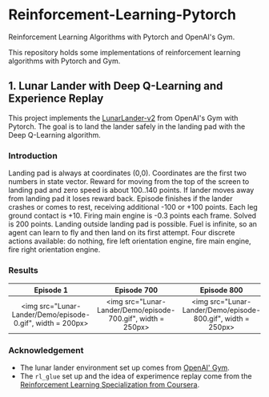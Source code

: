 # Reinforcement-Learning-Pytorch
Reinforcement Learning Algorithms with Pytorch and OpenAI's Gym.

This repository holds some implementations of reinforcement learning algorithms with Pytorch and Gym. 

## 1. Lunar Lander with Deep Q-Learning and Experience Replay

This project implements the [LunarLander-v2](https://gym.openai.com/envs/LunarLander-v2/) from OpenAI's Gym with Pytorch. The goal is to land the lander safely in the landing pad with the Deep Q-Learning algorithm.

### Introduction

Landing pad is always at coordinates (0,0). Coordinates are the first two numbers in state vector. Reward for moving from the top of the screen to landing pad and zero speed is about 100..140 points. If lander moves away from landing pad it loses reward back. Episode finishes if the lander crashes or comes to rest, receiving additional -100 or +100 points. Each leg ground contact is +10. Firing main engine is -0.3 points each frame. Solved is 200 points. Landing outside landing pad is possible. Fuel is infinite, so an agent can learn to fly and then land on its first attempt. Four discrete actions available: do nothing, fire left orientation engine, fire main engine, fire right orientation engine.

### Results

Episode 1|Episode 700|Episode 800|
:-------------------------:|:---------:|:-------:
<img src="Lunar-Lander/Demo/episode-0.gif", width = 200px>|  <img src="Lunar-Lander/Demo/episode-700.gif", width = 250px>|<img src="Lunar-Lander/Demo/episode-800.gif", width = 250px>|

### Acknowledgement

- The lunar lander environment set up comes from [OpenAI' Gym](https://gym.openai.com/).
- The `rl_glue` set up and the idea of experimence replay come from the [Reinforcement Learning Specialization from Coursera](https://www.coursera.org/specializations/reinforcement-learning).

